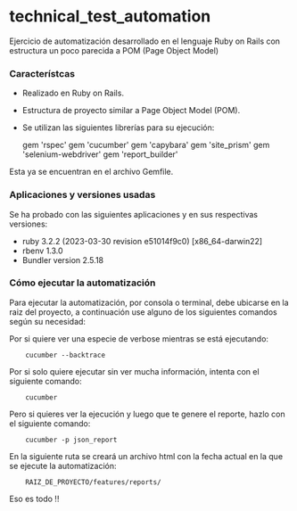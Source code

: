 # technical_test_automation

Ejercicio de automatización desarrollado en el lenguaje Ruby on Rails con estructura un poco parecida a POM (Page Object Model)

### Característcas

- Realizado en Ruby on Rails.
- Estructura de proyecto similar a Page Object Model (POM).
- Se utilizan las siguientes librerías para su ejecución:

  	gem 'rspec'
  	gem 'cucumber'
  	gem 'capybara'
  	gem 'site_prism'
  	gem 'selenium-webdriver'
  	gem 'report_builder'

Esta ya se encuentran en el archivo Gemfile.


### Aplicaciones y versiones usadas

Se ha probado con las siguientes aplicaciones y en sus respectivas versiones:

- ruby 3.2.2 (2023-03-30 revision e51014f9c0) [x86_64-darwin22]
- rbenv 1.3.0
- Bundler version 2.5.18


### Cómo ejecutar la automatización

Para ejecutar la automatización, por consola o terminal, debe ubicarse en la raiz del proyecto, a continuación use alguno de los siguientes comandos según su necesidad:

Por si quiere ver una especie de verbose mientras se está ejecutando:

		cucumber --backtrace


Por si solo quiere ejecutar sin ver mucha información, intenta con el siguiente comando:

		cucumber


Pero si quieres ver la ejecución y luego que te genere el reporte, hazlo con el siguiente comando:

		cucumber -p json_report


En la siguiente ruta se creará un archivo html con la fecha actual en la que se ejecute la automatización:

		RAIZ_DE_PROYECTO/features/reports/


Eso es todo !! 